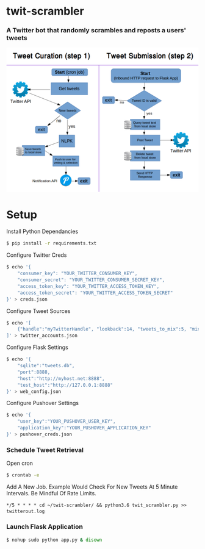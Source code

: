 # twit-scrambler

### A Twitter bot that randomly scrambles and reposts a users' tweets

![](flow.png)

# Setup

Install Python Dependancies
```bash
$ pip install -r requirements.txt
```

Configure Twitter Creds
```bash
$ echo '{
    "consumer_key": "YOUR_TWITTER_CONSUMER_KEY",
    "consumer_secret": "YOUR_TWITTER_CONSUMER_SECRET_KEY",
    "access_token_key": "YOUR_TWITTER_ACCESS_TOKEN_KEY",
    "access_token_secret": "YOUR_TWITTER_ACCESS_TOKEN_SECRET"
}' > creds.json
```

Configure Tweet Sources
```bash
$ echo '[
    {"handle":"myTwitterHandle", "lookback":14, "tweets_to_mix":5, "mix_perc":0.65}
]' > twitter_accounts.json
```

Configure Flask Settings
```bash
$ echo '{
    "sqlite":"tweets.db",
    "port":8888,
    "host":"http://myhost.net:8888",
    "test_host":"http://127.0.0.1:8888"
}' > web_config.json
```

Configure Pushover Settings
```bash
$ echo '{
    "user_key":"YOUR_PUSHOVER_USER_KEY",
    "application_key":"YOUR_PUSHOVER_APPLICATION_KEY"
}' > pushover_creds.json
```

### Schedule Tweet Retrieval
Open cron
```bash
$ crontab -e
```
Add A New Job. Example Would Check For New Tweets At 5 Minute Intervals. Be Mindful Of Rate Limits.
```
*/5 * * * * cd ~/twit-scrambler/ && python3.6 twit_scrambler.py >> twitterout.log
```

### Launch Flask Application
```bash
$ nohup sudo python app.py & disown
```
